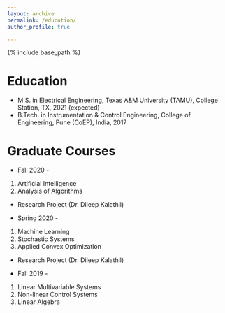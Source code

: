 ```yaml
---
layout: archive
permalink: /education/
author_profile: true

---
```


{% include base_path %}

Education
======
* M.S. in Electrical Engineering, Texas A&M University (TAMU), College Station, TX, 2021 (expected)
* B.Tech. in Instrumentation & Control Engineering, College of Engineering, Pune (CoEP), India, 2017

Graduate Courses
======
* Fall 2020 -
1. Artificial Intelligence
2. Analysis of Algorithms
+ Research Project (Dr. Dileep Kalathil)

* Spring 2020 -
1. Machine Learning
2. Stochastic Systems
3. Applied Convex Optimization
+ Research Project (Dr. Dileep Kalathil)

* Fall 2019 -
1. Linear Multivariable Systems
2. Non-linear Control Systems
3. Linear Algebra



  



  

